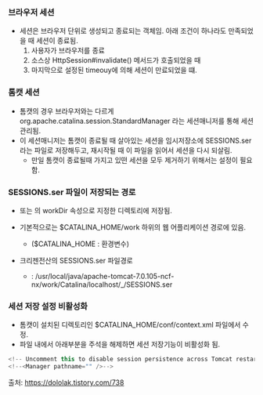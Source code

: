 ### 브라우저 세션

- 세션은 브라우저 단위로 생성되고 종료되는 객체임. 아래 조건이 하나라도 만족되었을 때 세션이 종료됨.
    1. 사용자가 브라우저를 종료
    2. 소스상 HttpSession#invalidate() 메서드가 호출되었을 때
    3. 마지막으로 설정된 timeouy에 의해 세션이 만료되었을 떄. 

### 톰캣 세션

- 톰캣의 경우 브라우저와는 다르게  org.apache.catalina.session.StandardManager 라는 세션매니저를 통해 세션관리됨.
- 이 세션매니저는 톰캣이 종료될 때 살아있는 세션을 임시저장소에 SESSIONS.ser라는 파일로 저장해두고, 재시작될 때 이 파일을 읽어서 세션을 다시 되살림.
    - 만일 톰캣이 종료될때 가지고 있떤 세션을 모두 제거하기 위해서는 설정이 필요함.
    

### SESSIONS.ser 파일이 저장되는 경로

- <Host> 또는 <Context>의 workDir 속성으로 지정한 디렉토리에 저장됨.
- 기본적으로는 $CATALINA_HOME/work 하위의 웹 어플리케이션 경로에 있음.
    - ($CATALINA_HOME : 환경변수)
    
- 크리젠전산의 SESSIONS.ser 파일경로
    - : /usr/local/java/apache-tomcat-7.0.105-ncf-nx/work/Catalina/localhost/_/SESSIONS.ser
    

### 세션 저장 설정 비활성화

- 톰캣이 설치된 디렉토리인 $CATALINA_HOME/conf/context.xml 파일에서 수정.
- 파일 내에서 아래부분을 주석을 해제하면 세션 저장기능이 비활성화 됨.

```jsx
<!-- Uncomment this to disable session persistence across Tomcat restarts -->
<!--<Manager pathname="" />-->
```

출처: https://dololak.tistory.com/738